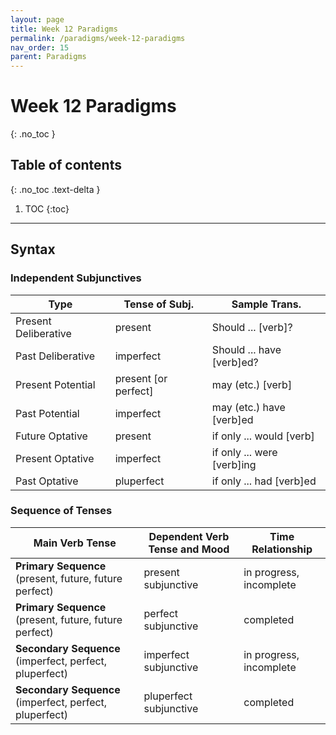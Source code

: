 ```yaml
---
layout: page
title: Week 12 Paradigms
permalink: /paradigms/week-12-paradigms
nav_order: 15
parent: Paradigms
---
```


# Week 12 Paradigms
{: .no_toc }

## Table of contents
{: .no_toc .text-delta }

1. TOC
{:toc}

***

## Syntax

### Independent Subjunctives

| **Type** | **Tense of Subj.** | **Sample Trans.** |
| --- | --- | --- |
| Present Deliberative | present | Should ... [verb]? |
| Past Deliberative | imperfect | Should ... have [verb]ed? |
| Present Potential | present [or perfect] | may (etc.) [verb] |
| Past Potential | imperfect | may (etc.) have [verb]ed |
| Future Optative | present | if only ... would [verb] |
| Present Optative | imperfect | if only ... were [verb]ing |
| Past Optative | pluperfect | if only ... had [verb]ed |

### Sequence of Tenses

| **Main Verb Tense** | **Dependent Verb Tense and Mood** | **Time Relationship** |
| --- | --- | --- |
| **Primary Sequence** (present, future, future perfect) | present subjunctive | in progress, incomplete |
| **Primary Sequence** (present, future, future perfect) | perfect subjunctive | completed |
| **Secondary Sequence** (imperfect, perfect, pluperfect) | imperfect subjunctive | in progress, incomplete |
| **Secondary Sequence** (imperfect, perfect, pluperfect) | pluperfect subjunctive | completed |